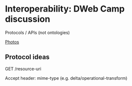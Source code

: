 # Interoperability: DWeb Camp discussion

Protocols / APIs (not ontologies)

[Photos](https://photos.app.goo.gl/3HrFbHTrWmVDfdin8)


## Protocol ideas

GET /resource-uri


Accept header: mime-type (e.g. delta/operational-transform)
